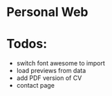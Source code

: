 # Personal Web

# Todos:

* switch font awesome to import
* load previews from data
* add PDF version of CV
* contact page

